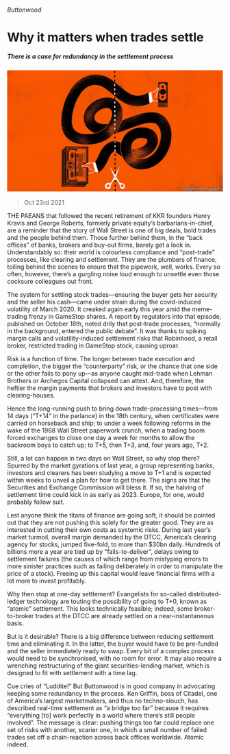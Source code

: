 ###### Buttonwood

# Why it matters when trades settle 

##### There is a case for redundancy in the settlement process 

![image](images/20211023_FND002_0.jpg) 

> Oct 23rd 2021 

THE PAEANS that followed the recent retirement of KKR founders Henry Kravis and George Roberts, formerly private equity’s barbarians-in-chief, are a reminder that the story of Wall Street is one of big deals, bold trades and the people behind them. Those further behind them, in the “back offices” of banks, brokers and buy-out firms, barely get a look in. Understandably so: their world is colourless compliance and “post-trade” processes, like clearing and settlement. They are the plumbers of finance, toiling behind the scenes to ensure that the pipework, well, works. Every so often, however, there’s a gurgling noise loud enough to unsettle even those cocksure colleagues out front.

The system for settling stock trades—ensuring the buyer gets her security and the seller his cash—came under strain during the covid-induced volatility of March 2020. It creaked again early this year amid the meme-trading frenzy in GameStop shares. A report by regulators into that episode, published on October 18th, noted drily that post-trade processes, “normally in the background, entered the public debate”. It was thanks to spiking margin calls and volatility-induced settlement risks that Robinhood, a retail broker, restricted trading in GameStop stock, causing uproar.


Risk is a function of time. The longer between trade execution and completion, the bigger the “counterparty” risk, or the chance that one side or the other fails to pony up—as anyone caught mid-trade when Lehman Brothers or Archegos Capital collapsed can attest. And, therefore, the heftier the margin payments that brokers and investors have to post with clearing-houses.

Hence the long-running push to bring down trade-processing times—from 14 days (“T+14” in the parlance) in the 18th century, when certificates were carried on horseback and ship; to under a week following reforms in the wake of the 1968 Wall Street paperwork crunch, when a trading boom forced exchanges to close one day a week for months to allow the backroom boys to catch up; to T+5, then T+3, and, four years ago, T+2.

Still, a lot can happen in two days on Wall Street, so why stop there? Spurred by the market gyrations of last year, a group representing banks, investors and clearers has been studying a move to T+1 and is expected within weeks to unveil a plan for how to get there. The signs are that the Securities and Exchange Commission will bless it. If so, the halving of settlement time could kick in as early as 2023. Europe, for one, would probably follow suit.

Lest anyone think the titans of finance are going soft, it should be pointed out that they are not pushing this solely for the greater good. They are as interested in cutting their own costs as systemic risks. During last year’s market turmoil, overall margin demanded by the DTCC, America’s clearing agency for stocks, jumped five-fold, to more than $30bn daily. Hundreds of billions more a year are tied up by “fails-to-deliver”, delays owing to settlement failures (the causes of which range from mistyping errors to more sinister practices such as failing deliberately in order to manipulate the price of a stock). Freeing up this capital would leave financial firms with a lot more to invest profitably.

Why then stop at one-day settlement? Evangelists for so-called distributed-ledger technology are touting the possibility of going to T+0, known as “atomic” settlement. This looks technically feasible; indeed, some broker-to-broker trades at the DTCC are already settled on a near-instantaneous basis.

But is it desirable? There is a big difference between reducing settlement time and eliminating it. In the latter, the buyer would have to be pre-funded and the seller immediately ready to swap. Every bit of a complex process would need to be synchronised, with no room for error. It may also require a wrenching restructuring of the giant securities-lending market, which is designed to fit with settlement with a time lag.

Cue cries of “Luddite!” But Buttonwood is in good company in advocating keeping some redundancy in the process. Ken Griffin, boss of Citadel, one of America’s largest marketmakers, and thus no techno-slouch, has described real-time settlement as “a bridge too far” because it requires “everything [to] work perfectly in a world where there’s still people involved”. The message is clear: pushing things too far could replace one set of risks with another, scarier one, in which a small number of failed trades set off a chain-reaction across back offices worldwide. Atomic indeed.


